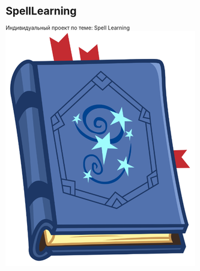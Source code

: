 # SpellLearning
Индивидуальный проект по теме: Spell Learning
![Логотип](a79bdfc5ba5156e0096d0dbe44a062c4.png "Логотип GitHub")
